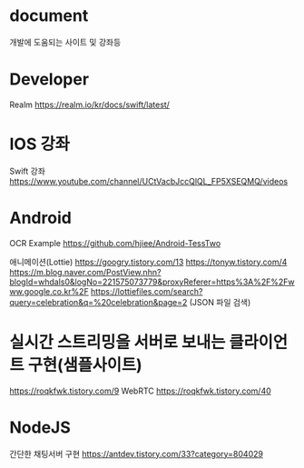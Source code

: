 # document
개발에 도움되는 사이트 및 강좌등

# Developer
Realm https://realm.io/kr/docs/swift/latest/

# IOS 강좌
Swift 강좌 https://www.youtube.com/channel/UCtVacbJccQlQL_FP5XSEQMQ/videos

# Android
OCR Example https://github.com/hjiee/Android-TessTwo

애니메이션(Lottie) https://googry.tistory.com/13 https://tonyw.tistory.com/4 https://m.blog.naver.com/PostView.nhn?blogId=whdals0&logNo=221575073779&proxyReferer=https%3A%2F%2Fwww.google.co.kr%2F https://lottiefiles.com/search?query=celebration&q=%20celebration&page=2 (JSON 파일 검색)

# 실시간 스트리밍을 서버로 보내는 클라이언트 구현(샘플사이트) 
https://roqkfwk.tistory.com/9
WebRTC https://roqkfwk.tistory.com/40

# NodeJS
간단한 채팅서버 구현 https://antdev.tistory.com/33?category=804029
